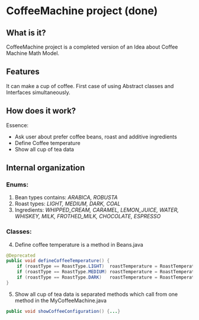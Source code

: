 # CoffeeMachine project (done)
## What is it?
CoffeeMachine project is a completed version of an Idea about Coffee Machine Math Model.

## Features
It can make a cup of coffee. First case of using Abstract classes and Interfaces simultaneously.


## How does it work?
Essence:
- Ask user about prefer coffee beans, roast and additive ingredients
- Define Coffee temperature
- Show all cup of tea data

## Internal organization
### Enums:
1. Bean types contains: *ARABICA, ROBUSTA*
2. Roast types: *LIGHT, MEDIUM, DARK, COAL*
3. Ingredients: *WHIPPED_CREAM, CARAMEL, LEMON_JUICE, WATER, WHISKEY, MILK, FROTHED_MILK, CHOCOLATE, ESPRESSO*

### Classes:
4. Define coffee temperature is a method in Beans.java
```java
@Deprecated
public void defineCoffeeTemperature() {
    if (roastType == RoastType.LIGHT)  roastTemperature = RoastTemperature.LIGHT;
    if (roastType == RoastType.MEDIUM) roastTemperature = RoastTemperature.MEDIUM;
    if (roastType == RoastType.DARK)   roastTemperature = RoastTemperature.DARK;
}
```

5. Show all cup of tea data is separated methods which call from one method in the MyCoffeeMachine.java
```java
public void showCoffeeConfiguration() {...}
```